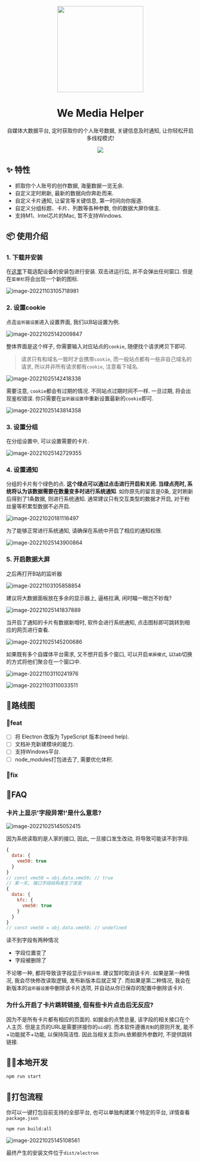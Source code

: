 <p align="center">
    <img width="230" src="https://eve-sama.oss-cn-shanghai.aliyuncs.com/blog/202210251258890.png">
</p>
<h1 align="center">
We Media Helper
</h1>
<p align="center">
自媒体大数据平台, 定时获取你的个人账号数据, 关键信息及时通知, 让你轻松开启多线程模式!
</p>

<p align="center">
<img src="https://eve-sama.oss-cn-shanghai.aliyuncs.com/blog/202210251418921.png">
<p>

## ✨ 特性

- 抓取你个人账号的创作数据, 海量数据一览无余.
- 自定义定时刷新, 最新的数据向你奔赴而来.
- 自定义卡片通知, 让留言等关键信息, 第一时间向你报道.
- 自定义分组标题、卡片、列数等各种参数, 你的数据大屏你做主.
- 支持M1、Intel芯片的Mac, 暂不支持Windows.

## 📦 使用介绍

### 1. 下载并安装

在[这里](https://github.com/Eve-Sama/we-media-helper/releases)下载适配设备的安装包进行安装. 双击进运行后, 并不会弹出任何窗口. 但是在`菜单栏`将会出现一个新的图标.

![image-20221103105718981](https://eve-sama.oss-cn-shanghai.aliyuncs.com/blog/202211031057006.png)

### 2. 设置cookie

点击`监听器设置`进入设置界面, 我们以B站设置为例.

![image-20221025142009847](https://eve-sama.oss-cn-shanghai.aliyuncs.com/blog/202210251420883.png)

整体界面是这个样子, 你需要输入对应站点的`cookie`, 随便找个请求拷贝下即可.

> 请求只有和域名一致时才会携带`cookie`, 而一般站点都有一些非自己域名的请求, 所以并非所有请求都有`cookie`, 注意看下域名.

![image-20221025142418338](https://eve-sama.oss-cn-shanghai.aliyuncs.com/blog/202210251424376.png)

需要注意, `cookie`都会有过期的情况. 不同站点过期时间不一样. 一旦过期, 将会出现鉴权错误. 你只需要在`监听器设置`中重新设置最新的`cookie`即可. 

![image-20221025143814358](https://eve-sama.oss-cn-shanghai.aliyuncs.com/blog/202210251438398.png)

### 3. 设置分组

在分组设置中, 可以设置需要的卡片.

![image-20221025142729355](https://eve-sama.oss-cn-shanghai.aliyuncs.com/blog/202210251427375.png)

### 4. 设置通知

分组的卡片有个绿色的点. **这个绿点可以通过点击进行开启和关闭. 当绿点亮时, 系统将认为该数据需要在数量变多时进行系统通知**. 如你原先的留言是0条, 定时刷新后得到了1条数据, 则进行系统通知. 通常建议只有交互类型的数据才开启, 对于粉丝量等积累型数据不必开启.

![image-20221020181116497](https://eve-sama.oss-cn-shanghai.aliyuncs.com/blog/202210251255298.png)

为了能够正常进行系统通知, 请确保在系统中开启了相应的通知权限.

![image-20221025143900864](https://eve-sama.oss-cn-shanghai.aliyuncs.com/blog/202210251439904.png)

### 5. 开启数据大屏

之后再打开B站的监听器

![image-20221103105858854](https://eve-sama.oss-cn-shanghai.aliyuncs.com/blog/202211031058886.png)

建议将大数据面板放在多余的显示器上, 逼格拉满, 闲时瞄一眼岂不妙哉?

![image-20221025141837889](https://eve-sama.oss-cn-shanghai.aliyuncs.com/blog/202210251429127.png)

当开启了通知的卡片有数据新增时, 软件会进行系统通知, 点击图标即可跳转到相应的网页进行查看.

![image-20221025145200686](https://eve-sama.oss-cn-shanghai.aliyuncs.com/blog/202210251452726.png)

如果既有多个自媒体平台需求, 又不想开启多个窗口, 可以开启`单屏模式`, 以tab切换的方式将他们聚合在一个窗口中.

![image-20221103110241976](https://eve-sama.oss-cn-shanghai.aliyuncs.com/blog/202211031102009.png)

![image-20221103110033511](https://eve-sama.oss-cn-shanghai.aliyuncs.com/blog/202211031100552.png)

## 🔨路线图

### 💪feat

 - [ ] 将 Electron 改版为 TypeScript 版本(need help).
 - [ ] 文档补充新建模块的能力.
 - [ ] 支持Windows平台.
 - [ ] node_modules打包进去了, 需要优化体积.

### 🐛fix

## 🙋FAQ

### 卡片上显示'字段异常!'是什么意思?

![image-20221025145052415](https://eve-sama.oss-cn-shanghai.aliyuncs.com/blog/202210251450458.png)

因为系统读取的是人家的接口, 因此, 一旦接口发生改动, 将导致可能读不到字段.
```javascript
{
  data: {
    vme50: true
  }
}
// const vme50 = obj.data.vme50; // true
// 某一天, 接口字段结构发生了改变
{
  data: {
    kfc: {
      vme50: true
    }
  }
}
// const vme50 = obj.data.vme50; // undefined
```
读不到字段有两种情况
 - 字段位置变了
 - 字段被删除了

不论哪一种, 都将导致该字段显示`字段异常`. 建议暂时取消该卡片. 如果是第一种情况, 我会尽快修改读取逻辑, 发布新版本后就正常了. 而如果是第二种情况, 我会在新版本的`监听器设置`中删除该卡片选项, 并自动从你已保存的配置中删除该卡片.

### 为什么开启了卡片跳转链接, 但有些卡片点击后无反应?

因为不是所有卡片都有相应的页面的. 如掘金的点赞总量, 该字段的相关接口在个人主页. 但是主页的URL是需要拼接你的`uid`的. 而本软件遵循`克制`的原则开发, 能不+功能就不+功能, 以保持简洁性. 因此当相关主页`URL`依赖额外参数时, 不提供跳转链接.

## 🧑‍💻本地开发

```bash
npm run start
```

## 🚀打包流程

你可以一键打包目前支持的全部平台, 也可以单独构建某个特定的平台, 详情查看`package.json`

```bash
npm run build:all
```

![image-20221025145108561](https://eve-sama.oss-cn-shanghai.aliyuncs.com/blog/202210251451594.png)

最终产生的安装文件位于`dist/electron`


